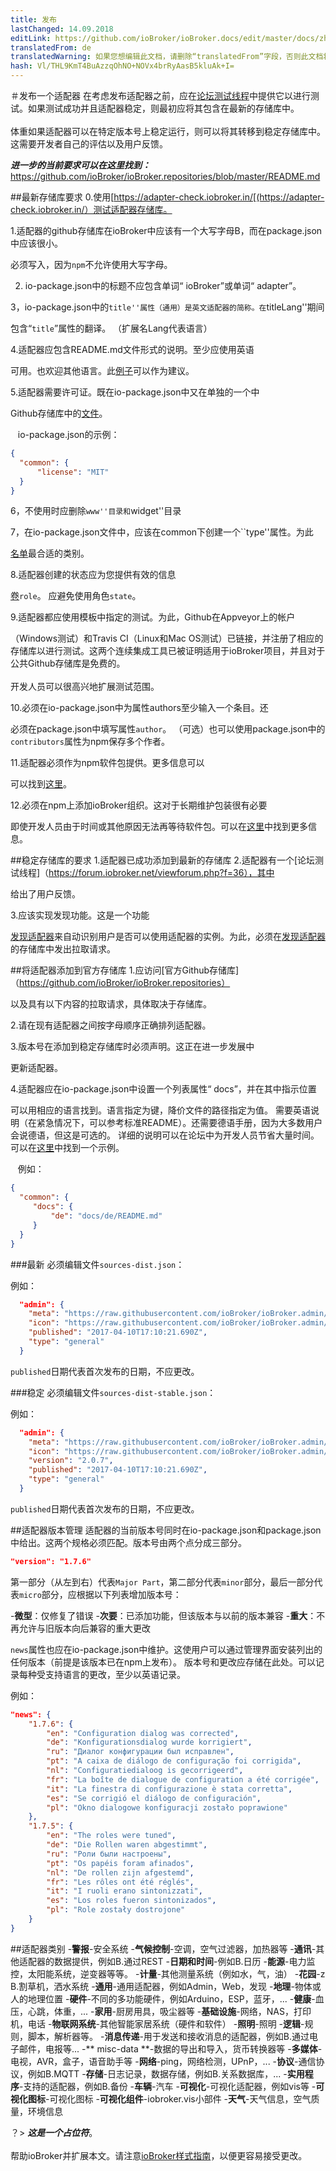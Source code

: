 ```yaml
---
title: 发布
lastChanged: 14.09.2018
editLink: https://github.com/ioBroker/ioBroker.docs/edit/master/docs/zh-cn/dev/adapterpublish.md
translatedFrom: de
translatedWarning: 如果您想编辑此文档，请删除“translatedFrom”字段，否则此文档将再次自动翻译
hash: Vl/THL9KmT4BuAzzqOhNO+NOVx4brRyAasB5kluAk+I=
---
```

＃发布一个适配器
在考虑发布适配器之前，应在[论坛测试线程](https://forum.iobroker.net/category/91/tester)中提供它以进行测试。如果测试成功并且适配器稳定，则最初应将其包含在最新的存储库中。 <br/><br/>体重如果适配器可以在特定版本号上稳定运行，则可以将其转移到稳定存储库中。这需要开发者自己的评估以及用户反馈。

***进一步的当前要求可以在这里找到：*** https://github.com/ioBroker/ioBroker.repositories/blob/master/README.md

##最新存储库要求
0.使用[https://adapter-check.iobroker.in/[(https://adapter-check.iobroker.in/）测试适配器存储库。

1.适配器的github存储库在ioBroker中应该有一个大写字母B，而在package.json中应该很小。

必须写入，因为``npm``不允许使用大写字母。

2. io-package.json中的标题不应包含单词“ ioBroker”或单词“ adapter”。

3，io-package.json中的``title''属性（通用）是英文适配器的简称。在``titleLang''期间

包含“`title`”属性的翻译。 （扩展名Lang代表语言）

4.适配器应包含README.md文件形式的说明。至少应使用英语

可用。也欢迎其他语言。此[例子](https://github.com/foxriver76/ioBroker.denon)可以作为建议。

5.适配器需要许可证。既在io-package.json中又在单独的一个中

Github存储库中的[文件](https://github.com/foxriver76/ioBroker.denon/blob/master/LICENSE)。

   io-package.json的示例：

```json
{
  "common": {
      "license": "MIT"
  }
}
```

6，不使用时应删除``www''目录和``widget''目录

7，在io-package.json文件中，应该在common下创建一个``type''属性。为此

[名单](#Adapterkategorien)最合适的类别。

8.适配器创建的状态应为您提供有效的信息

[卷](https://github.com/ioBroker/ioBroker/blob/master/doc/STATE_ROLES.md#state-roles)``role``。
应避免使用角色`state`。

9.适配器都应使用模板中指定的测试。为此，Github在Appveyor上的帐户

（Windows测试）和Travis CI（Linux和Mac OS测试）已链接，并注册了相应的存储库以进行测试。这两个连续集成工具已被证明适用于ioBroker项目，并且对于公共Github存储库是免费的。 <br/><br/>开发人员可以很高兴地扩展测试范围。

10.必须在io-package.json中为属性authors至少输入一个条目。还

必须在package.json中填写属性`author`。 （可选）也可以使用package.json中的`contributors`属性为npm保存多个作者。

11.适配器必须作为npm软件包提供。更多信息可以

可以找到[这里](https://github.com/ioBroker/ioBroker.repositories#how-to-publish-on-npm)。

12.必须在npm上添加ioBroker组织。这对于长期维护包装很有必要

即使开发人员由于时间或其他原因无法再等待软件包。可以在[这里](https://github.com/ioBroker/ioBroker.repositories#add-owner-to-packet)中找到更多信息。

##稳定存储库的要求
1.适配器已成功添加到最新的存储库
2.适配器有一个[论坛测试线程]（https://forum.iobroker.net/viewforum.php?f=36），其中

给出了用户反馈。

3.应该实现发现功能。这是一个功能

[发现适配器](https://github.com/ioBroker/ioBroker.discovery)来自动识别用户是否可以使用适配器的实例。为此，必须在[发现适配器](https://github.com/ioBroker/ioBroker.discovery)的存储库中发出拉取请求。

##将适配器添加到官方存储库
1.应访问[官方Github存储库]（https://github.com/ioBroker/ioBroker.repositories）

以及具有以下内容的拉取请求，具体取决于存储库。

2.请在现有适配器之间按字母顺序正确排列适配器。

3.版本号在添加到稳定存储库时必须声明。这正在进一步发展中

更新适配器。

4.适配器应在io-package.json中设置一个列表属性“ docs”，并在其中指示位置

可以用相应的语言找到。语言指定为键，降价文件的路径指定为值。
需要英语说明（在紧急情况下，可以参考标准README）。还需要德语手册，因为大多数用户会说德语，但这是可选的。
详细的说明可以在论坛中为开发人员节省大量时间。可以在[这里](https://github.com/foxriver76/ioBroker.denon/blob/master/docs/de/README.md)中找到一个示例。

   例如：

```json
{
  "common": {
     "docs": {
         "de": "docs/de/README.md"
     }
  }
}
```

###最新
必须编辑文件`sources-dist.json`：

例如：

```json
  "admin": {
    "meta": "https://raw.githubusercontent.com/ioBroker/ioBroker.admin/master/io-package.json",
    "icon": "https://raw.githubusercontent.com/ioBroker/ioBroker.admin/master/admin/admin.png",
    "published": "2017-04-10T17:10:21.690Z",
    "type": "general"
  }
```

`published`日期代表首次发布的日期，不应更改。

###稳定
必须编辑文件`sources-dist-stable.json`：

例如：

```json
  "admin": {
    "meta": "https://raw.githubusercontent.com/ioBroker/ioBroker.admin/master/io-package.json",
    "icon": "https://raw.githubusercontent.com/ioBroker/ioBroker.admin/master/admin/admin.png",
    "version": "2.0.7",
    "published": "2017-04-10T17:10:21.690Z",
    "type": "general"
  }
```

`published`日期代表首次发布的日期，不应更改。

##适配器版本管理
适配器的当前版本号同时在io-package.json和package.json中给出。这两个规格必须匹配。版本号由两个点分成三部分。

```json
"version": "1.7.6"
```

第一部分（从左到右）代表`Major Part`，第二部分代表`minor`部分，最后一部分代表`micro`部分，应根据以下列表增加版本号：

-**微型**：仅修复了错误
-**次要**：已添加功能，但该版本与以前的版本兼容
-**重大**：不再允许与旧版本向后兼容的重大更改

`news`属性也应在io-package.json中维护。这使用户可以通过管理界面安装列出的任何版本（前提是该版本已在npm上发布）。
版本号和更改应存储在此处。可以记录每种受支持语言的更改，至少以英语记录。

例如：

```json
"news": {
    "1.7.6": {
        "en": "Configuration dialog was corrected",
        "de": "Konfigurationsdialog wurde korrigiert",
        "ru": "Диалог конфигурации был исправлен",
        "pt": "A caixa de diálogo de configuração foi corrigida",
        "nl": "Configuratiedialoog is gecorrigeerd",
        "fr": "La boîte de dialogue de configuration a été corrigée",
        "it": "La finestra di configurazione è stata corretta",
        "es": "Se corrigió el diálogo de configuración",
        "pl": "Okno dialogowe konfiguracji zostało poprawione"
    },
    "1.7.5": {
        "en": "The roles were tuned",
        "de": "Die Rollen waren abgestimmt",
        "ru": "Роли были настроены",
        "pt": "Os papéis foram afinados",
        "nl": "De rollen zijn afgestemd",
        "fr": "Les rôles ont été réglés",
        "it": "I ruoli erano sintonizzati",
        "es": "Los roles fueron sintonizados",
        "pl": "Role zostały dostrojone"
    }
}
```

##适配器类别
-**警报**-安全系统
-**气候控制**-空调，空气过滤器，加热器等
-**通讯**-其他适配器的数据提供，例如B.通过REST
-**日期和时间**-例如B.日历
-**能源**-电力监控，太阳能系统，逆变器等等。
-**计量**-其他测量系统（例如水，气，油）
-**花园**-z B.割草机，洒水系统
-**通用**-通用适配器，例如Admin，Web，发现
-**地理**-物体或人的地理位置
-**硬件**-不同的多功能硬件，例如Arduino，ESP，蓝牙，...
-**健康**-血压，心跳，体重，...
-**家用**-厨房用具，吸尘器等
-**基础设施**-网络，NAS，打印机，电话
-**物联网系统**-其他智能家居系统（硬件和软件）
-**照明**-照明
-**逻辑**-规则，脚本，解析器等。
-**消息传递**-用于发送和接收消息的适配器，例如B.通过电子邮件，电报等...
-** misc-data **-数据的导出和导入，货币转换器等
-**多媒体**-电视，AVR，盒子，语音助手等
-**网络**-ping，网络检测，UPnP，...
-**协议**-通信协议，例如B.MQTT
-**存储**-日志记录，数据存储，例如B.关系数据库，...
-**实用程序**-支持的适配器，例如B.备份
-**车辆**-汽车
-**可视化**-可视化适配器，例如vis等
-**可视化图标**-可视化图标
-**可视化组件**-iobroker.vis小部件
-**天气**-天气信息，空气质量，环境信息

？&gt; ***这是一个占位符***。 <br><br>帮助ioBroker并扩展本文。请注意[ioBroker样式指南](community/styleguidedoc)，以便更容易接受更改。
